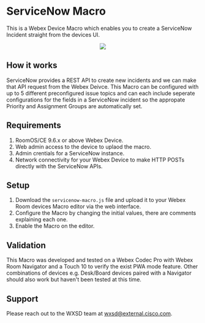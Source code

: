 # ServiceNow Macro

This is a Webex Device Macro which enables you to create a ServiceNow Incident straight from the devices UI. 

<p align="center">
  <img src="https://user-images.githubusercontent.com/21026209/195474727-f425ba79-88d3-4720-a003-c62d15faa48e.gif" />
</p>

## How it works

ServiceNow provides a REST API to create new incidents and we can make that API request from the Webex Deivce. This Macro can be configured with up to 5 different preconfigured issue topics and can each include seperate configurations for the fields in a ServiceNow incident so the appropate Priority and Assignment Groups are automatically set.

## Requirements

1. RoomOS/CE 9.6.x or above Webex Device.
2. Web admin access to the device to uplaod the macro.
3. Admin crentials for a ServiceNow instance.
4. Network connectivity for your Webex Device to make HTTP POSTs directly with the ServiceNow APIs.

## Setup

1. Download the ``servicenow-macro.js`` file and upload it to your Webex Room devices Macro editor via the web interface.
2. Configure the Macro by changing the initial values, there are comments explaining each one.
3. Enable the Macro on the editor.


## Validation

This Macro was developed and tested on a Webex Codec Pro with Webex Room Navigator and a Touch 10 to verify the exist PWA mode feature. Other combinations of devices e.g. Desk/Board devices paired with a Navigator should also work but haven't been tested at this time.

## Support

Please reach out to the WXSD team at [wxsd@external.cisco.com](mailto:wxsd@external.cisco.com?subject=servicenow-macro).
